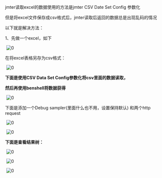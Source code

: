 jmter读取excel的数据使用的方法是jmter CSV Date Set Config 参数化

但是将excel文件保存成csv格式后，jmter读取后返回的数据总是出现乱码的情况

以下就是解决方法：

1、先做一个excel，如下

​    ![0](https://typora-lxx.oss-cn-beijing.aliyuncs.com/img/20200922124924.png)

在将excel表格另存为csv格式：

​    ![0](https://typora-lxx.oss-cn-beijing.aliyuncs.com/img/20200922124927.png)

**下面是使用CSV Data Set Config参数化将csv里面的数据读取，**

**然后再使用benshell将数据获得**

​    ![0](http://note.youdao.com/yws/public/resource/2392f9e0abec31f775ec916e4b9af900/xmlnote/01AD778AD36F4BBF9A657FC4AF1B209D/731)

下面是添加一个Debug sampler(里面什么也不用，设置保持默认) 和两个http request

​    ![0](https://typora-lxx.oss-cn-beijing.aliyuncs.com/img/20200922124936.png)

​    ![0](http://note.youdao.com/yws/public/resource/2392f9e0abec31f775ec916e4b9af900/xmlnote/49735DA70C5B4BB298CFF4244F98BA78/201)

**下面是查看结果树：**

​    ![0](https://typora-lxx.oss-cn-beijing.aliyuncs.com/img/20200922124940.png)

​    ![0](https://typora-lxx.oss-cn-beijing.aliyuncs.com/img/20200922124943.png)

​    ![0](https://typora-lxx.oss-cn-beijing.aliyuncs.com/img/20200922124946.png)